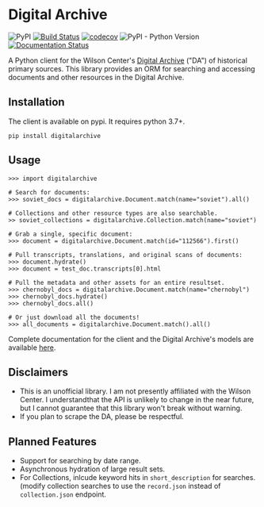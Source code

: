 Digital Archive
===============
![PyPI](https://img.shields.io/pypi/v/digitalarchive)
[![Build Status](https://travis-ci.com/epikulski/digitalarchive.svg?token=DF1254Zmz3xWHziFRx2x&branch=master)](https://travis-ci.com/epikulski/digitalarchive)
[![codecov](https://codecov.io/gh/epikulski/digitalarchive/branch/master/graph/badge.svg?token=UOd5l8vX6b)](https://codecov.io/gh/epikulski/digitalarchive)
![PyPI - Python Version](https://img.shields.io/pypi/pyversions/digitalarchive)
[![Documentation Status](https://readthedocs.org/projects/digitalarchive/badge/?version=latest)](https://digitalarchive.readthedocs.io/en/latest/?badge=latest)


A Python client for the Wilson Center's [Digital Archive](https://digitalarchive.wilsoncenter.org) ("DA") of historical primary sources. This library provides an ORM for searching and accessing documents and other resources in the Digital Archive. 

Installation
------------
The client is available on pypi. It requires python 3.7+.
```
pip install digitalarchive
```

Usage
-----
```
>>> import digitalarchive

# Search for documents:
>>> soviet_docs = digitalarchive.Document.match(name="soviet").all()

# Collections and other resource types are also searchable.
>> soviet_collections = digitalarchive.Collection.match(name="soviet")

# Grab a single, specific document:
>>> document = digitalarchive.Document.match(id="112566").first()

# Pull transcripts, translations, and original scans of documents:
>>> document.hydrate()
>>> document = test_doc.transcripts[0].html

# Pull the metadata and other assets for an entire resultset.
>>> chernobyl_docs = digitalarchive.Document.match(name="chernobyl")
>>> chernobyl_docs.hydrate()
>>> chernobyl_docs.all()

# Or just download all the documents!
>>> all_documents = digitalarchive.Document.match().all()
```

Complete documentation for the client and the Digital Archive's models are available [here](https://digitalarchive.readthedocs.io/en/latest/).

Disclaimers
-----------
* This is an unofficial library. I am not presently affiliated with the Wilson Center. I understandthat the API is unlikely to change in the near future, but I cannot guarantee that this library won't break without warning. 
* If you plan to scrape the DA, please be respectful. 

Planned Features
----------------
* Support for searching by date range.
* Asynchronous hydration of large result sets.
* For Collections, inlcude keyword hits in `short_description` for searches. (modify collection searches to use the  `record.json` instead of `collection.json` endpoint.

